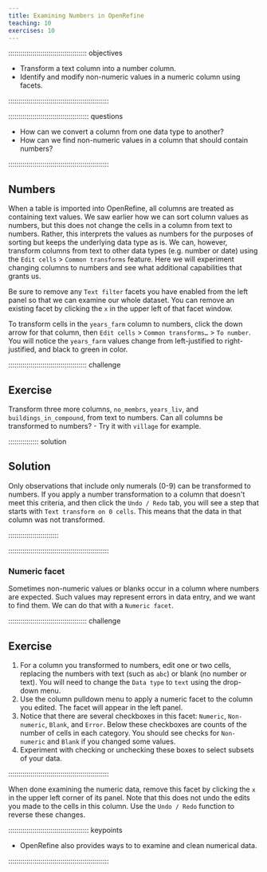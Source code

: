 ```yaml
---
title: Examining Numbers in OpenRefine
teaching: 10
exercises: 10
---
```


::::::::::::::::::::::::::::::::::::::: objectives

- Transform a text column into a number column.
- Identify and modify non-numeric values in a numeric column using facets.

::::::::::::::::::::::::::::::::::::::::::::::::::

:::::::::::::::::::::::::::::::::::::::: questions

- How can we convert a column from one data type to another?
- How can we find non-numeric values in a column that should contain numbers?

::::::::::::::::::::::::::::::::::::::::::::::::::

## Numbers

When a table is imported into OpenRefine, all columns are treated as containing
text values. We saw earlier how we can sort column values as numbers, but this
does not change the cells in a column from text to numbers. Rather, this
interprets the values as numbers for the purposes of sorting but keeps the
underlying data type as is. We can, however, transform columns from text to
other data types (e.g. number or date) using the `Edit cells` > `Common transforms` feature. Here we will experiment changing columns to numbers and
see what additional capabilities that grants us.

Be sure to remove any `Text filter` facets you have enabled from the left panel
so that we can examine our whole dataset. You can remove an existing facet by
clicking the `x` in the upper left of that facet window.

To transform cells in the `years_farm` column to numbers, click the down arrow
for that column, then `Edit cells` > `Common transforms…` > `To number`. You
will notice the `years_farm` values change from left-justified to
right-justified, and black to green in color.

:::::::::::::::::::::::::::::::::::::::  challenge

## Exercise

Transform three more columns, `no_membrs`, `years_liv`, and
`buildings_in_compound`, from text to numbers. Can all columns be transformed
to numbers? - Try it with `village` for example.

:::::::::::::::  solution

## Solution

Only observations that include only numerals (0-9) can be transformed to
numbers. If you apply a number transformation to a column that doesn't meet
this criteria, and then click the `Undo / Redo` tab, you will see a step
that starts with `Text transform on 0 cells`. This means that the data in
that column was not transformed.



:::::::::::::::::::::::::

::::::::::::::::::::::::::::::::::::::::::::::::::

### Numeric facet

Sometimes non-numeric values or blanks occur in a column where numbers are
expected. Such values may represent errors in data entry, and we want to find
them. We can do that with a `Numeric facet`.

:::::::::::::::::::::::::::::::::::::::  challenge

## Exercise

1. For a column you transformed to numbers, edit one or two cells, replacing
  the numbers with text (such as `abc`) or blank (no number or text). You
  will need to change the `Data type` to `text` using the drop-down menu.
2. Use the column pulldown menu to apply a numeric facet to the column you
  edited. The facet will appear in the left panel.
3. Notice that there are several checkboxes in this facet: `Numeric`,
  `Non-numeric`, `Blank`, and `Error`. Below these checkboxes are counts of
  the number of cells in each category. You should see checks for
  `Non-numeric` and `Blank` if you changed some values.
4. Experiment with checking or unchecking these boxes to select subsets of
  your data.
  

::::::::::::::::::::::::::::::::::::::::::::::::::

When done examining the numeric data, remove this facet by clicking the `x` in
the upper left corner of its panel. Note that this does not undo the edits you
made to the cells in this column. Use the `Undo / Redo` function to reverse
these changes.



:::::::::::::::::::::::::::::::::::::::: keypoints

- OpenRefine also provides ways to to examine and clean numerical data.

::::::::::::::::::::::::::::::::::::::::::::::::::



